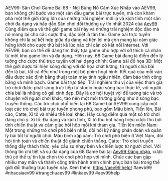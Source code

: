 AEV99: Sân Chơi Game Bài 68 - Nơi Bùng Nổ Cảm Xúc
Nhấp vào AEV99, bạn không chỉ bước vào một sàn đấu game bài trực tuyến, mà còn khám phá một thế giới rộng lớn của những trải nghiệm mới lạ và kịch tính một sân chơi đa dạng và hấp dẫn.Sân chơi đổi thưởng uy tín nhất 2024 của [Aev99](https://aev99.help/68-game-bai/) Cùng điểm qua về thế giới game bài này và những trải nghiệm độc đáo mà nó mang lại cho các cược thủ, đặc biệt là tân thủ.
Game bài trực tuyến không chỉ là sự kết hợp giữa đa dạng và tiện lợi mà còn mang lại cảm giác hứng khởi cho cược thủ bất kể lúc nào chỉ cần có kết nối Internet. Với AEV99, bạn có thể dễ dàng tìm thấy tựa game phù hợp với sở thích cá nhân từ một kho game lớn và đa dạng.
Hiện nay, 68 Game bài đang là điểm đến lý tưởng cho cược thủ trực tuyến với hai dạng chính:
Game bài đồ họa 3D: Một thế giới được tái hiện sống động với đồ họa chất lượng, từ người chia bài đến lá bài, tất cả đều như trong một bộ phim hoạt hình. Kết quả của mỗi ván đấu được xác định bằng thuật toán máy tính ngẫu nhiên, đảm bảo tính công bằng và minh bạch.
Game bài trực tiếp: Trải nghiệm thú vị của việc tham gia trò chơi được phát sóng trực tiếp từ studio hoặc sòng bạc thực tế, với người chia bài là những cô gái xinh đẹp. Đây là cơ hội tuyệt vời để tương tác và trò chuyện với người chơi khác, tạo nên một môi trường giống như ở sòng bạc truyền thống.
Các trò chơi phổ biến tại 68 Game bài
AEV99 cung cấp một loạt các trò chơi bài trực tuyến phong phú, bao gồm Mậu binh, Tiến lên, Bài cào, Catte, Xì tố và nhiều thể loại khác. Hãy cùng điểm qua một số trò chơi đáng chú ý:
Xì tố: Đa dạng và kịch tính, Xì tố thu hút hàng triệu cược thủ bởi tính chiến thuật và cảm giác hồi hộp mỗi khi tham gia.
Tiến lên miền Nam: Một trong những trò chơi phổ biến nhất, đòi hỏi kỹ năng phán đoán và quản lý bài tốt từ người chơi.
Mậu binh xập xám: Trò chơi phổ biến ở Việt Nam, đòi hỏi tính toán và chiến thuật để giành chiến thắng.
Catte: Trò chơi truyền thống đầy thách thức, yêu cầu sự nhạy bén và chiến lược từ người chơi.
Với thông tin chi tiết và sự đa dạng của 68 Game bài tại [Aev99 Đăng nhập](https://aev99.help/68-game-bai/), cược thủ có thể tự tin lựa chọn trò chơi phù hợp với mình. Chúc các bạn gặp nhiều may mắn và thành công trên hành trình chinh phục bàn bài trong thế giới đổi thưởng trực tuyến này.
Xem thêm: https://aev99.help/
#aevb99 #nhacaiaev99 #trangchuaev99 #linkaev99 #aev99help
